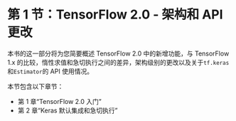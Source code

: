# 第 1 节：TensorFlow 2.0 - 架构和 API 更改

本书的这一部分将为您简要概述 TensorFlow 2.0 中的新增功能，与 TensorFlow 1.x 的比较，惰性求值和急切执行之间的差异，架构级别的更改以及关于`tf.keras`和`Estimator`的 API 使用情况。

本节包含以下章节：

*   第 1 章“TensorFlow 2.0 入门”
*   第 2 章“Keras 默认集成和急切执行”